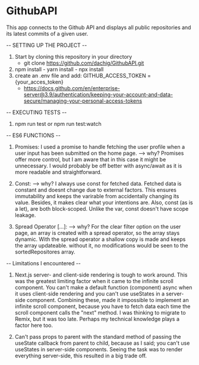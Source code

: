 # GithubAPI
This app connects to the Github API and displays all public repositories and its latest commits of a given user.

-- SETTING UP THE PROJECT --

1. Start by cloning this repository in your directory 
    - git clone https://github.com/dachig/GithubAPI.git
2. npm install - yarn install - npx install
3. create an .env file and add: GITHUB_ACCESS_TOKEN = {your_acces_token}
    - https://docs.github.com/en/enterprise-server@3.9/authentication/keeping-your-account-and-data-secure/managing-your-personal-access-tokens  

-- EXECUTING TESTS --
1. npm run test or npm run test:watch

-- ES6 FUNCTIONS --
1. Promises: I used a promise to handle fetching the user profile when a user input has been submitted on the home page.
    --> why? Promises offer more control, but I am aware that in this case it might be unnecessary. I would probably be off better with async/await as it is more readable and straightforward.

2. Const: 
    --> why? I always use const for fetched data. Fetched data is constant and doesnt change due to external factors. This ensures immutability and keeps the varirable from accidentally changing its value. 
    Besides, it makes clear what your intentions are. 
    Also, const (as is a let), are both block-scoped. Unlike the var, const doesn't have scope leakage.

3. Spread Operator [...]:
    --> why? For the clear filter option on the user page, an array is created with a spread operator, so the array stays dynamic. With the spread operator a shallow copy is made and keeps the array updateable. without it, no modifications would be seen to the sortedRepositores array.


-- Limitations I encountered --
1. Next.js server- and client-side rendering is tough to work around. This was the greatest limiting factor when it came to the infinite scroll component.
You can't make a default function (component) async when it uses client-side rendering and you can't use useStates in a server-side component. Combining these, made it impossible to implement an infinite scroll component, because you have to fetch data each time the scroll component calls the "next" method. I was thinking to migrate to Remix, but it was too late. Perhaps my technical knowledge plays a factor here too.

2. Can't pass props to parent with the standard method of passing the useState callback from parent to child, because as I said; you can't use useStates in server-side components. Seeing the task was to render everything server-side, this resulted in a big trade off.